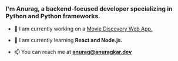 <h3>I'm Anurag, a backend-focused developer specializing in Python and Python frameworks.</h3>

- 🔭 I am currently working on a [Movie Discovery Web App.](https://github.com/anuragkar-dev/Movie-React-Project)

- 🌱 I am currently learning **React and Node.js.**

- 📫 You can reach me at **anurag@anuragkar.dev**
